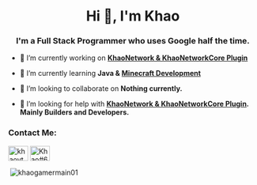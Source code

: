 <h1 align="center">Hi 👋, I'm Khao</h1>
<h3 align="center">I'm a Full Stack Programmer who uses Google half the time.</h3>

- 🔭 I’m currently working on **[KhaoNetwork & KhaoNetworkCore Plugin](https://discord.gg/rQN395jmfE)**

- 🌱 I’m currently learning **Java & [Minecraft Development](https://mcdev.io/)**

- 👯 I’m looking to collaborate on **Nothing currently.**

- 🤝 I’m looking for help with **[KhaoNetwork & KhaoNetworkCore Plugin](https://discord.gg/rQN395jmfE). Mainly Builders and Developers.**

<h3 align="left">Contact Me:</h3>
<p align="left">
<a href="https://twitter.com/khaoyt08" target="blank"><img align="center" src="https://raw.githubusercontent.com/rahuldkjain/github-profile-readme-generator/master/src/images/icons/Social/twitter.svg" alt="khaoyt08" height="30" width="40" /></a>
<a href="https://discord.gg/Khao#6715" target="blank"><img align="center" src="https://raw.githubusercontent.com/rahuldkjain/github-profile-readme-generator/master/src/images/icons/Social/discord.svg" alt="Khao#6715" height="30" width="40" /></a>
</p>

<p>&nbsp;<img align="center" src="https://github-readme-stats.vercel.app/api?username=khaogamermain01&show_icons=true&locale=en" alt="khaogamermain01" /></p>
